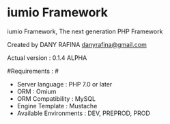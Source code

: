 iumio Framework
==============

iumio Framework, The next generation PHP Framework

Created by DANY RAFINA <danyrafina@gmail.com>

Actual version : 0.1.4 ALPHA


#Requirements : #
* Server language : PHP 7.0 or later
* ORM : Omium
* ORM Compatibility : MySQL
* Engine Template : Mustache
* Available Environments : DEV, PREPROD, PROD


